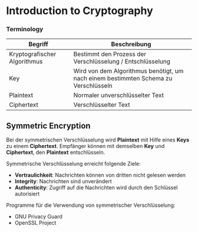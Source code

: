 # Introduction to Cryptography

### Terminology
| Begriff | Beschreibung|
| --------| -------------|
| Kryptografischer Algorithmus | Bestimmt den Prozess der Verschlüsselung / Entschlüsselung |
| Key | Wird von dem Algorithmus benötigt, um nach einem bestimmten Schema zu Verschlüsseln |
| Plaintext | Normaler unverschlüsselter Text |
| Ciphertext | Verschlüsselter Text |

## Symmetric Encryption
Bei der symmetrischen Verschlüsselung wird **Plaintext** mit Hilfe eines **Keys** zu einem **Ciphertext**.
Empfänger können mit demselben **Key** und **Ciphertext**, den **Plaintext** entschlüsseln.

Symmetrische Verschlüsselung erreicht folgende Ziele:
* **Vertraulichkeit**: Nachrichten können von dritten nicht gelesen werden
* **Integrity**: Nachrichten sind unverändert 
*  **Authenticity**: Zugriff auf die Nachrichten wird durch den Schlüssel autorisiert
 
Programme für die Verwendung von symmetrischer Verschlüsselung:
* GNU Privacy Guard
* OpenSSL Project